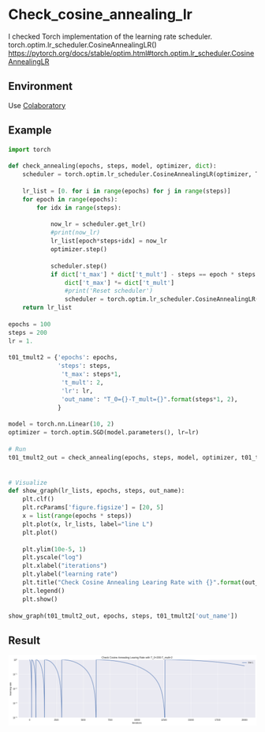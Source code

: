 # Check_cosine_annealing_lr
  
I checked Torch implementation of the learning rate scheduler.  
torch.optim.lr_scheduler.CosineAnnealingLR()  
https://pytorch.org/docs/stable/optim.html#torch.optim.lr_scheduler.CosineAnnealingLR  

## Environment
  
Use [Colaboratory](https://colab.research.google.com)  

## Example

```python
import torch

def check_annealing(epochs, steps, model, optimizer, dict):
    scheduler = torch.optim.lr_scheduler.CosineAnnealingLR(optimizer, T_max=dict['t_max'], eta_min=0, last_epoch=-1)

    lr_list = [0. for i in range(epochs) for j in range(steps)]
    for epoch in range(epochs):
        for idx in range(steps):

            now_lr = scheduler.get_lr()
            #print(now_lr)
            lr_list[epoch*steps+idx] = now_lr
            optimizer.step()

            scheduler.step()
            if dict['t_max'] * dict['t_mult'] - steps == epoch * steps + idx:
                dict['t_max'] *= dict['t_mult']
                #print('Reset scheduler')
                scheduler = torch.optim.lr_scheduler.CosineAnnealingLR(optimizer, T_max=dict['t_max'], eta_min=0, last_epoch=-1)
    return lr_list

epochs = 100
steps = 200
lr = 1.

t01_tmult2 = {'epochs': epochs,
              'steps': steps,
               't_max': steps*1,
               't_mult': 2,
               'lr': lr,
               'out_name': "T_0={}-T_mult={}".format(steps*1, 2),
              }

model = torch.nn.Linear(10, 2)
optimizer = torch.optim.SGD(model.parameters(), lr=lr)

# Run
t01_tmult2_out = check_annealing(epochs, steps, model, optimizer, t01_tmult2)


# Visualize
def show_graph(lr_lists, epochs, steps, out_name):
    plt.clf()
    plt.rcParams['figure.figsize'] = [20, 5]
    x = list(range(epochs * steps))
    plt.plot(x, lr_lists, label="line L")
    plt.plot()

    plt.ylim(10e-5, 1)
    plt.yscale("log")
    plt.xlabel("iterations")
    plt.ylabel("learning rate")
    plt.title("Check Cosine Annealing Learing Rate with {}".format(out_name))
    plt.legend()
    plt.show()

show_graph(t01_tmult2_out, epochs, steps, t01_tmult2['out_name'])
```

## Result
![ZZ](t_0-200-t_multi-2.png?raw=true "X")

